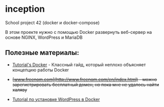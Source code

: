 # inception
School project 42 (docker и docker-compose)

В этом проекте нужно с помощью Docker развернуть веб-сервер на основе NGINX, WordPress и MariaDB

## Полезные материалы:
- [Tutorial's Docker](https://badtry.net/docker-tutorial-dlia-novichkov-rassmatrivaiem-docker-tak-iesli-by-on-byl-ighrovoi-pristavkoi/) - Классный гайд, который неплохо объясняет концепцию работы Docker

- ~~[www.freenom.com](http://www.freenom.com/en/index.html) - можно зарегистрировать бесплатный домен, но пока мне не удалось найти халяву~~
- [Tutorial по установке WordPress в Docker](https://www.digitalocean.com/community/tutorials/how-to-install-wordpress-with-docker-compose-ru)
